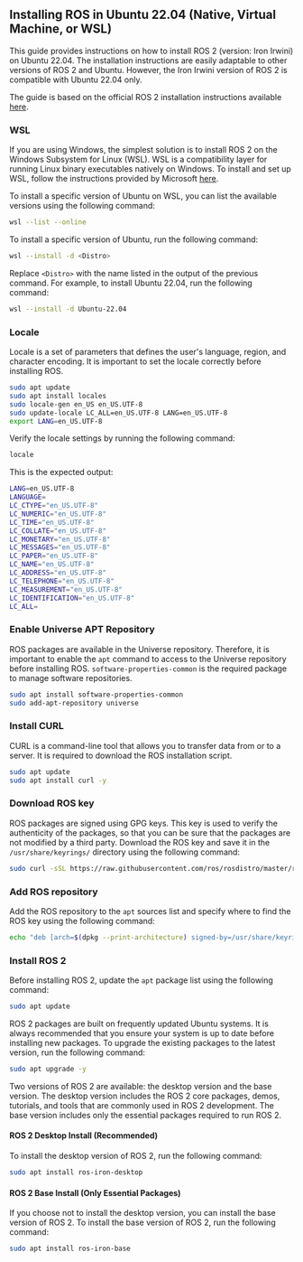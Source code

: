 ## Installing ROS in Ubuntu 22.04 (Native, Virtual Machine, or WSL)

This guide provides instructions on how to install ROS 2 (version: Iron Irwini) on Ubuntu 22.04.
The installation instructions are easily adaptable to other versions of ROS 2 and Ubuntu.
However, the Iron Irwini version of ROS 2 is compatible with Ubuntu 22.04 only.

The guide is based on the official ROS 2 installation instructions available [here](https://docs.ros.org/en/iron/Installation.html).

### WSL

If you are using Windows, the simplest solution is to install ROS 2 on the Windows Subsystem for Linux (WSL).
WSL is a compatibility layer for running Linux binary executables natively on Windows.
To install and set up WSL, follow the instructions provided by Microsoft [here](https://learn.microsoft.com/en-us/windows/wsl/install).

To install a specific version of Ubuntu on WSL, you can list the available versions using the following command:

```bash
wsl --list --online
```

To install a specific version of Ubuntu, run the following command:

```bash
wsl --install -d <Distro>
```

Replace `<Distro>` with the name listed in the output of the previous command.
For example, to install Ubuntu 22.04, run the following command:

```bash
wsl --install -d Ubuntu-22.04
```

### Locale

Locale is a set of parameters that defines the user's language, region, and character encoding. It is important to set the locale correctly before installing ROS.

```bash
sudo apt update
sudo apt install locales
sudo locale-gen en_US en_US.UTF-8
sudo update-locale LC_ALL=en_US.UTF-8 LANG=en_US.UTF-8
export LANG=en_US.UTF-8
```

Verify the locale settings by running the following command:

```bash
locale
```

This is the expected output:

```bash
LANG=en_US.UTF-8
LANGUAGE=
LC_CTYPE="en_US.UTF-8"
LC_NUMERIC="en_US.UTF-8"
LC_TIME="en_US.UTF-8"
LC_COLLATE="en_US.UTF-8"
LC_MONETARY="en_US.UTF-8"
LC_MESSAGES="en_US.UTF-8"
LC_PAPER="en_US.UTF-8"
LC_NAME="en_US.UTF-8"
LC_ADDRESS="en_US.UTF-8"
LC_TELEPHONE="en_US.UTF-8"
LC_MEASUREMENT="en_US.UTF-8"
LC_IDENTIFICATION="en_US.UTF-8"
LC_ALL=
```

### Enable Universe APT Repository

ROS packages are available in the Universe repository. Therefore, it is important to enable the `apt` command to access to the Universe repository before installing ROS.
`software-properties-common` is the required package to manage software repositories.

```bash
sudo apt install software-properties-common 
sudo add-apt-repository universe
```

### Install CURL

CURL is a command-line tool that allows you to transfer data from or to a server. It is required to download the ROS installation script.

```bash
sudo apt update
sudo apt install curl -y
```

### Download ROS key

ROS packages are signed using GPG keys. This key is used to verify the authenticity of the packages, so that you can be sure that the packages are not modified by a third party.
Download the ROS key and save it in the `/usr/share/keyrings/` directory using the following command:

```bash
sudo curl -sSL https://raw.githubusercontent.com/ros/rosdistro/master/ros.key -o /usr/share/keyrings/ros-archive-keyring.gpg
```

### Add ROS repository

Add the ROS repository to the `apt` sources list and specify where to find the ROS key using the following command:

```bash
echo "deb [arch=$(dpkg --print-architecture) signed-by=/usr/share/keyrings/ros-archive-keyring.gpg] http://packages.ros.org/ros2/ubuntu $(. /etc/os-release && echo $UBUNTU_CODENAME) main" | sudo tee /etc/apt/sources.list.d/ros2.list > /dev/null
```

### Install ROS 2

Before installing ROS 2, update the `apt` package list using the following command:

```bash
sudo apt update
```

ROS 2 packages are built on frequently updated Ubuntu systems. It is always recommended that you ensure your system is up to date before installing new packages. To upgrade the existing packages to the latest version, run the following command:

```bash
sudo apt upgrade -y
```

Two versions of ROS 2 are available: the desktop version and the base version. 
The desktop version includes the ROS 2 core packages, demos, tutorials, and tools that are commonly used in ROS 2 development. 
The base version includes only the essential packages required to run ROS 2.

#### ROS 2 Desktop Install (Recommended)

To install the desktop version of ROS 2, run the following command:

```bash
sudo apt install ros-iron-desktop
```

#### ROS 2 Base Install (Only Essential Packages)

If you choose not to install the desktop version, you can install the base version of ROS 2.
To install the base version of ROS 2, run the following command:

```bash
sudo apt install ros-iron-base
```
